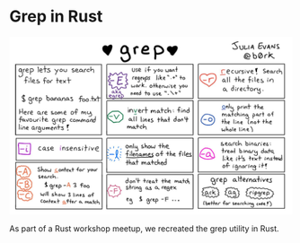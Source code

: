 # Grep in Rust

![grep <3](img/grep.png "grep <3")

As part of a Rust workshop meetup, we recreated the grep utility in Rust.